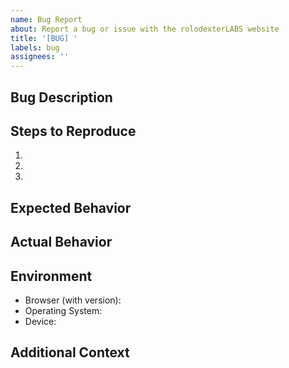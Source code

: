 ```yaml
---
name: Bug Report
about: Report a bug or issue with the rolodexterLABS website
title: '[BUG] '
labels: bug
assignees: ''
---
```


## Bug Description
<!-- Provide a clear and concise description of the bug -->

## Steps to Reproduce
1. 
2. 
3. 

## Expected Behavior
<!-- What did you expect to happen? -->

## Actual Behavior
<!-- What actually happened? Include screenshots if applicable -->

## Environment
- Browser (with version): 
- Operating System:
- Device:

## Additional Context
<!-- Add any other context about the problem here -->